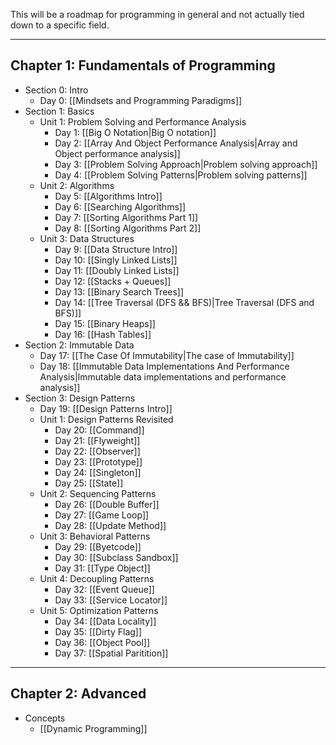 This will be a roadmap for programming in general and not actually tied down to a specific field.
 
 ---
## Chapter 1: Fundamentals of Programming

- Section 0: Intro
	- Day 0: [[Mindsets and Programming Paradigms]]
- Section 1: Basics
	- Unit 1: Problem Solving and Performance Analysis
		- Day 1: [[Big O Notation|Big O notation]]
		- Day 2: [[Array And Object Performance Analysis|Array and Object performance analysis]]
		- Day 3: [[Problem Solving Approach|Problem solving approach]]
		- Day 4: [[Problem Solving Patterns|Problem solving patterns]]
	- Unit 2: Algorithms
		- Day 5: [[Algorithms Intro]]
		- Day 6: [[Searching Algorithms]]
		- Day 7: [[Sorting Algorithms Part 1]]
		- Day 8: [[Sorting Algorithms Part 2]]
	- Unit 3: Data Structures
		- Day 9: [[Data Structure Intro]]
		- Day 10: [[Singly Linked Lists]]
		- Day 11: [[Doubly Linked Lists]]
		- Day 12: [[Stacks + Queues]]
		- Day 13: [[Binary Search Trees]]
		- Day 14: [[Tree Traversal (DFS && BFS)|Tree Traversal (DFS and BFS)]]
		- Day 15: [[Binary Heaps]]
		- Day 16: [[Hash Tables]]
- Section 2: Immutable Data
	- Day 17: [[The Case Of Immutability|The case of Immutability]]
	- Day 18: [[Immutable Data Implementations And Performance Analysis|Immutable data implementations and performance analysis]]
- Section 3: Design Patterns
	- Day 19: [[Design Patterns Intro]]
	- Unit 1: Design Patterns Revisited
		- Day 20: [[Command]]
		- Day 21: [[Flyweight]]
		- Day 22: [[Observer]]
		- Day 23: [[Prototype]]
		- Day 24: [[Singleton]]
		- Day 25: [[State]]
	- Unit 2: Sequencing Patterns
		- Day 26: [[Double Buffer]]
		- Day 27: [[Game Loop]]
		- Day 28: [[Update Method]]
	- Unit 3: Behavioral Patterns
		- Day 29: [[Byetcode]]
		- Day 30: [[Subclass Sandbox]]
		- Day 31: [[Type Object]]
	- Unit 4: Decoupling Patterns
		- Day 32: [[Event Queue]]
		- Day 33: [[Service Locator]]
	- Unit 5: Optimization Patterns
		- Day 34: [[Data Locality]]
		- Day 35: [[Dirty Flag]]
		- Day 36: [[Object Pool]]
		- Day 37: [[Spatial Paritition]]

---
## Chapter 2: Advanced

- Concepts
	- [[Dynamic Programming]]
